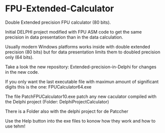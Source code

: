 # FPU-Extended-Calculator
Double Extended precision FPU calculator (80 bits).

Initial DELPHI project modified with FPU ASM code to get the same precision in data presentation than in the data calculation.

Usually modern Windows platforms works inside with double extended precision (80 bits) but for data presentation limits them to doubled precision only (64 bits). 

Take a look the new repository: Extended-precision-in-Delphi for changes in the new code.

If you only want the last executable file with maximun amount of significant digits this is the one: FPUCalculator64.exe

The file PatchFPUCalculator10.exe patch any new caculator compiled with the Delphi project (Folder: DelphiProjectCalculator)

There is a Folder also with the delphi project for de Patccher 

Use the Help button into the exe files to konow how they work and how to use tehm!
